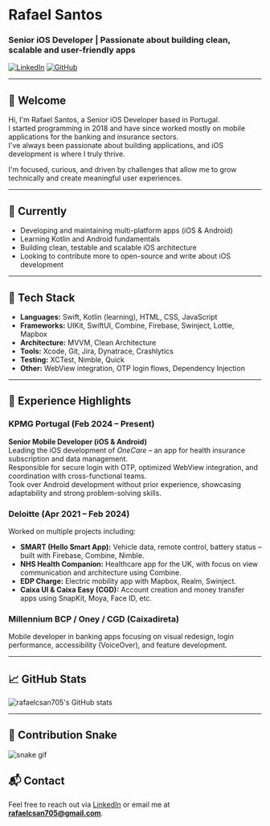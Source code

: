 # Rafael Santos

### Senior iOS Developer | Passionate about building clean, scalable and user-friendly apps

[![LinkedIn](https://img.shields.io/badge/-rafaelcsantos-blue?style=flat-square&logo=linkedin&logoColor=white&link=https://www.linkedin.com/in/rafaelcsantos/)](https://www.linkedin.com/in/rafaelcsantos/)
[![GitHub](https://img.shields.io/badge/GitHub-@rafaelcsan705-181717?style=flat-square&logo=github)](https://github.com/rafaelcsan705)

---

## 👋 Welcome

Hi, I'm Rafael Santos, a Senior iOS Developer based in Portugal.  
I started programming in 2018 and have since worked mostly on mobile applications for the banking and insurance sectors.  
I've always been passionate about building applications, and iOS development is where I truly thrive.

I'm focused, curious, and driven by challenges that allow me to grow technically and create meaningful user experiences.

---

## 🚀 Currently

- Developing and maintaining multi-platform apps (iOS & Android)
- Learning Kotlin and Android fundamentals
- Building clean, testable and scalable iOS architecture
- Looking to contribute more to open-source and write about iOS development

---

## 🔧 Tech Stack

- **Languages:** Swift, Kotlin (learning), HTML, CSS, JavaScript
- **Frameworks:** UIKit, SwiftUI, Combine, Firebase, Swinject, Lottie, Mapbox
- **Architecture:** MVVM, Clean Architecture
- **Tools:** Xcode, Git, Jira, Dynatrace, Crashlytics
- **Testing:** XCTest, Nimble, Quick
- **Other:** WebView integration, OTP login flows, Dependency Injection

---

## 🧪 Experience Highlights

### **KPMG Portugal** (Feb 2024 – Present)  
**Senior Mobile Developer (iOS & Android)**  
Leading the iOS development of *OneCare* – an app for health insurance subscription and data management.  
Responsible for secure login with OTP, optimized WebView integration, and coordination with cross-functional teams.  
Took over Android development without prior experience, showcasing adaptability and strong problem-solving skills.

### **Deloitte** (Apr 2021 – Feb 2024)  
Worked on multiple projects including:

- **SMART (Hello Smart App):** Vehicle data, remote control, battery status – built with Firebase, Combine, Nimble.
- **NHS Health Companion:** Healthcare app for the UK, with focus on view communication and architecture using Combine.
- **EDP Charge:** Electric mobility app with Mapbox, Realm, Swinject.
- **Caixa UI & Caixa Easy (CGD):** Account creation and money transfer apps using SnapKit, Moya, Face ID, etc.

### **Millennium BCP / Oney / CGD (Caixadireta)**  
Mobile developer in banking apps focusing on visual redesign, login performance, accessibility (VoiceOver), and feature development.

---

## 📈 GitHub Stats

![rafaelcsan705's GitHub stats](https://github-readme-stats.vercel.app/api?username=rafaelcsan705&show_icons=true&theme=swift)

---

## 🐍 Contribution Snake

![snake gif](https://github.com/rafaelcsan705/rafaelcsan705/blob/output/github-contribution-grid-snake.svg)


## 📬 Contact

Feel free to reach out via [LinkedIn](https://www.linkedin.com/in/rafaelcsantos) or email me at **rafaelcsan705@gmail.com**.

